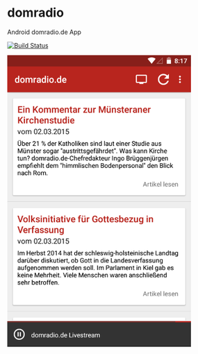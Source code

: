 # domradio

Android domradio.de App 

[![Build Status](https://magnum.travis-ci.com/stetro/domradio.svg?token=CfLuz18Ff93myNvXxW4L&branch=master)](https://magnum.travis-ci.com/stetro/domradio)

![Screenshot](screenshot.png)
